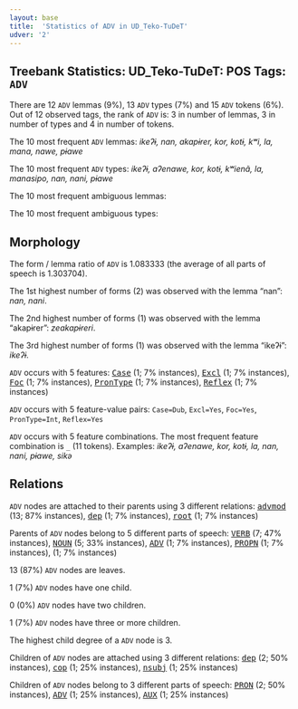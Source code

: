 ```yaml
---
layout: base
title:  'Statistics of ADV in UD_Teko-TuDeT'
udver: '2'
---
```


## Treebank Statistics: UD_Teko-TuDeT: POS Tags: `ADV`

There are 12 `ADV` lemmas (9%), 13 `ADV` types (7%) and 15 `ADV` tokens (6%).
Out of 12 observed tags, the rank of `ADV` is: 3 in number of lemmas, 3 in number of types and 4 in number of tokens.

The 10 most frequent `ADV` lemmas: <em>ikeʔɨ, nan, akapɨrer, kor, kotɨ, kʷi, la, mana, nawe, pɨawe</em>

The 10 most frequent `ADV` types:  <em>ikeʔɨ, aʔenawe, kor, kotɨ, kʷienã, la, manasipo, nan, nani, pɨawe</em>

The 10 most frequent ambiguous lemmas: 

The 10 most frequent ambiguous types:  



## Morphology

The form / lemma ratio of `ADV` is 1.083333 (the average of all parts of speech is 1.303704).

The 1st highest number of forms (2) was observed with the lemma “nan”: <em>nan, nani</em>.

The 2nd highest number of forms (1) was observed with the lemma “akapɨrer”: <em>zeakapɨreri</em>.

The 3rd highest number of forms (1) was observed with the lemma “ikeʔɨ”: <em>ikeʔɨ</em>.

`ADV` occurs with 5 features: <tt><a href="eme_tudet-feat-Case.html">Case</a></tt> (1; 7% instances), <tt><a href="eme_tudet-feat-Excl.html">Excl</a></tt> (1; 7% instances), <tt><a href="eme_tudet-feat-Foc.html">Foc</a></tt> (1; 7% instances), <tt><a href="eme_tudet-feat-PronType.html">PronType</a></tt> (1; 7% instances), <tt><a href="eme_tudet-feat-Reflex.html">Reflex</a></tt> (1; 7% instances)

`ADV` occurs with 5 feature-value pairs: `Case=Dub`, `Excl=Yes`, `Foc=Yes`, `PronType=Int`, `Reflex=Yes`

`ADV` occurs with 5 feature combinations.
The most frequent feature combination is `_` (11 tokens).
Examples: <em>ikeʔɨ, aʔenawe, kor, kotɨ, la, nan, nani, pɨawe, sikə</em>


## Relations

`ADV` nodes are attached to their parents using 3 different relations: <tt><a href="eme_tudet-dep-advmod.html">advmod</a></tt> (13; 87% instances), <tt><a href="eme_tudet-dep-dep.html">dep</a></tt> (1; 7% instances), <tt><a href="eme_tudet-dep-root.html">root</a></tt> (1; 7% instances)

Parents of `ADV` nodes belong to 5 different parts of speech: <tt><a href="eme_tudet-pos-VERB.html">VERB</a></tt> (7; 47% instances), <tt><a href="eme_tudet-pos-NOUN.html">NOUN</a></tt> (5; 33% instances), <tt><a href="eme_tudet-pos-ADV.html">ADV</a></tt> (1; 7% instances), <tt><a href="eme_tudet-pos-PROPN.html">PROPN</a></tt> (1; 7% instances),  (1; 7% instances)

13 (87%) `ADV` nodes are leaves.

1 (7%) `ADV` nodes have one child.

0 (0%) `ADV` nodes have two children.

1 (7%) `ADV` nodes have three or more children.

The highest child degree of a `ADV` node is 3.

Children of `ADV` nodes are attached using 3 different relations: <tt><a href="eme_tudet-dep-dep.html">dep</a></tt> (2; 50% instances), <tt><a href="eme_tudet-dep-cop.html">cop</a></tt> (1; 25% instances), <tt><a href="eme_tudet-dep-nsubj.html">nsubj</a></tt> (1; 25% instances)

Children of `ADV` nodes belong to 3 different parts of speech: <tt><a href="eme_tudet-pos-PRON.html">PRON</a></tt> (2; 50% instances), <tt><a href="eme_tudet-pos-ADV.html">ADV</a></tt> (1; 25% instances), <tt><a href="eme_tudet-pos-AUX.html">AUX</a></tt> (1; 25% instances)

